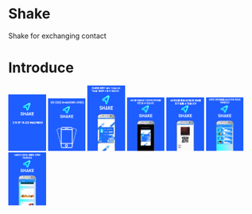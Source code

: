 # Shake
Shake for exchanging contact




Introduce
===============================================================
<img src="/app/src/main/res/drawable/page_num1.png" width="15%"> 
<img src="/app/src/main/res/drawable/page_num2.png" width="15%"> 
<img src="/app/src/main/res/drawable/page_num3.png" width="15%"> 
<img src="/app/src/main/res/drawable/page_num4.png" width="15%"> 
<img src="/app/src/main/res/drawable/page_num5.png" width="15%"> 
<img src="/app/src/main/res/drawable/page_num6.png" width="15%"> 
<img src="/app/src/main/res/drawable/page_num7.png" width="15%"> 
